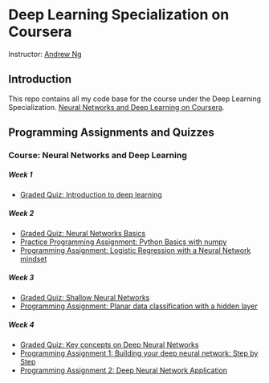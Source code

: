 # Deep Learning Specialization on Coursera

Instructor: [Andrew Ng](http://www.andrewng.org/)

## Introduction

This repo contains all my code base for the course under the Deep Learning Specialization. [Neural Networks and Deep Learning on Coursera](https://www.coursera.org/learn/neural-networks-deep-learning/home/).

## Programming Assignments and Quizzes

### Course: Neural Networks and Deep Learning

##### Week 1
 - [Graded Quiz: Introduction to deep learning](https://github.com/chaitanya-yeole/neural-networks-and-deep-learning/blob/main/W1/Graded%20Quiz%20-%20Introduction%20to%20deep%20learning.pdf)

##### Week 2 
 - [Graded Quiz: Neural Networks Basics](https://github.com/chaitanya-yeole/neural-networks-and-deep-learning/blob/main/W2/Graded%20Quiz%20-%20Neural%20Network%20Basics.pdf)
 - [Practice Programming Assignment: Python Basics with numpy](https://github.com/chaitanya-yeole/neural-networks-and-deep-learning/blob/main/W2/Python_Basics_With_Numpy_v3a.ipynb)
 - [Programming Assignment: Logistic Regression with a Neural Network mindset](https://github.com/chaitanya-yeole/neural-networks-and-deep-learning/blob/main/W2/Logistic%20Regression%20with%20a%20Neural%20Network%20mindset.ipynb) 

##### Week 3
  - [Graded Quiz: Shallow Neural Networks](https://github.com/chaitanya-yeole/neural-networks-and-deep-learning/blob/main/W3/Graded%20Quiz%20-%20Shallow%20Neural%20Networks.pdf)
  - [Programming Assignment: Planar data classification with a hidden layer](https://github.com/chaitanya-yeole/neural-networks-and-deep-learning/blob/main/W3/Planar%20data%20classification%20with%20one%20hidden%20layer.ipynb)

##### Week 4
  - [Graded Quiz: Key concepts on Deep Neural Networks](https://github.com/chaitanya-yeole/neural-networks-and-deep-learning/blob/main/W4/Graded%20Quiz%20-%20Key%20concepts%20on%20Deep%20Neural%20Networks.pdf)
  - [Programming Assignment 1: Building your deep neural network: Step by Step](https://github.com/chaitanya-yeole/neural-networks-and-deep-learning/blob/main/W4/Building%20your%20Deep%20Neural%20Network%20-%20Step%20by%20Step.ipynb)
  - [Programming Assignment 2: Deep Neural Network Application](https://github.com/chaitanya-yeole/neural-networks-and-deep-learning/blob/main/W4/Deep%20Neural%20Network%20-%20Application.ipynb)
